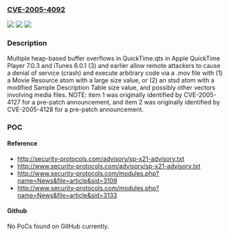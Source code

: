### [CVE-2005-4092](https://cve.mitre.org/cgi-bin/cvename.cgi?name=CVE-2005-4092)
![](https://img.shields.io/static/v1?label=Product&message=n%2Fa&color=blue)
![](https://img.shields.io/static/v1?label=Version&message=n%2Fa&color=blue)
![](https://img.shields.io/static/v1?label=Vulnerability&message=n%2Fa&color=brighgreen)

### Description

Multiple heap-based buffer overflows in QuickTime.qts in Apple QuickTime Player 7.0.3 and iTunes 6.0.1 (3) and earlier allow remote attackers to cause a denial of service (crash) and execute arbitrary code via a .mov file with (1) a Movie Resource atom with a large size value, or (2) an stsd atom with a modified Sample Description Table size value, and possibly other vectors involving media files.  NOTE: item 1 was originally identified by CVE-2005-4127 for a pre-patch announcement, and item 2 was originally identified by CVE-2005-4128 for a pre-patch announcement.

### POC

#### Reference
- http://security-protocols.com/advisory/sp-x21-advisory.txt
- http://www.security-protocols.com/advisory/sp-x21-advisory.txt
- http://www.security-protocols.com/modules.php?name=News&file=article&sid=3109
- http://www.security-protocols.com/modules.php?name=News&file=article&sid=3133

#### Github
No PoCs found on GitHub currently.

